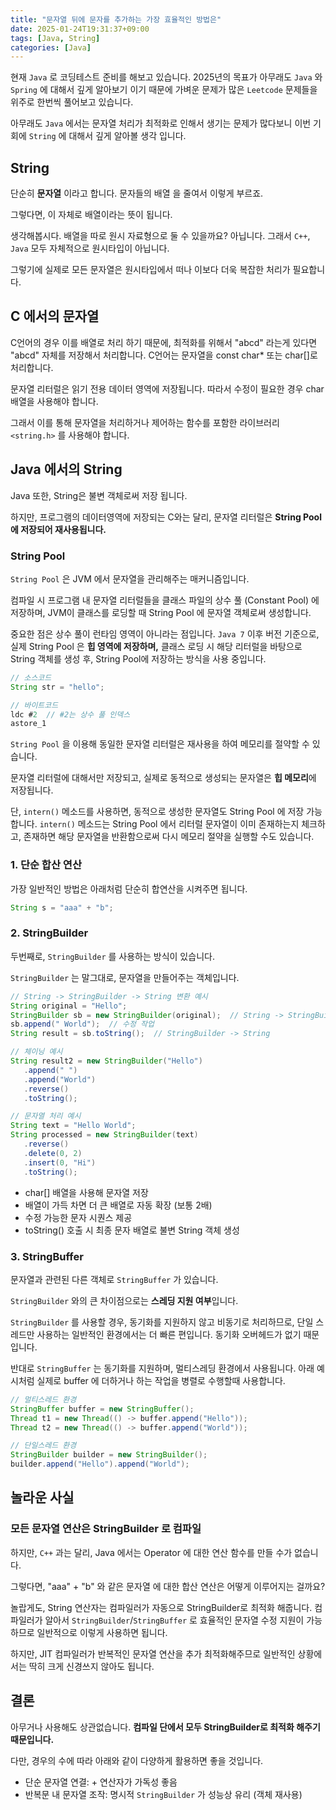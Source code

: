 ```yaml
---
title: "문자열 뒤에 문자를 추가하는 가장 효율적인 방법은"
date: 2025-01-24T19:31:37+09:00
tags: [Java, String]
categories: [Java]
---
```


<!-- truncate -->

현재 `Java` 로 코딩테스트 준비를 해보고 있습니다. 2025년의 목표가 아무래도 `Java` 와 `Spring` 에 대해서 깊게 알아보기 이기 때문에 가벼운 문제가 많은 `Leetcode` 문제들을 위주로 한번씩 풀어보고 있습니다.

아무래도 `Java` 에서는 문자열 처리가 최적화로 인해서 생기는 문제가 많다보니 이번 기회에 `String` 에 대해서 깊게 알아볼 생각 입니다.

## String

단순히 **문자열** 이라고 합니다. 문자들의 배열 을 줄여서 이렇게 부르죠.

그렇다면, 이 자체로 배열이라는 뜻이 됩니다.

생각해봅시다. 배열을 따로 원시 자료형으로 둘 수 있을까요? 아닙니다. 그래서 `C++`, `Java` 모두 자체적으로 원시타입이 아닙니다.

그렇기에 실제로 모든 문자열은 원시타입에서 떠나 이보다 더욱 복잡한 처리가 필요합니다.

## C 에서의 문자열

C언어의 경우 이를 배열로 처리 하기 때문에, 최적화를 위해서 "abcd" 라는게 있다면 "abcd" 자체를 저장해서 처리합니다. C언어는 문자열을 const char* 또는 char\[\]로 처리합니다.

문자열 리터럴은 읽기 전용 데이터 영역에 저장됩니다. 따라서 수정이 필요한 경우 char 배열을 사용해야 합니다.

그래서 이를 통해 문자열을 처리하거나 제어하는 함수를 포함한 라이브러리 `<string.h>` 를 사용해야 합니다.
## Java 에서의 String 

Java 또한, String은 불변 객체로써 저장 됩니다.

하지만, 프로그램의 데이터영역에 저장되는 C와는 달리, 문자열 리터럴은 **String Pool에 저장되어 재사용됩니다.**

### String Pool

`String Pool` 은 JVM 에서 문자열을 관리해주는 매커니즘입니다.

컴파일 시 프로그램 내 문자열 리터럴들을 클래스 파일의 상수 풀 (Constant Pool) 에 저장하며, JVM이 클래스를 로딩할 때 String Pool 에 문자열 객체로써 생성합니다.

중요한 점은 상수 풀이 런타임 영역이 아니라는 점입니다. `Java 7` 이후 버전 기준으로, 실제 String Pool 은 **힙 영역에 저장하며,**  클래스 로딩 시 해당 리터럴을 바탕으로 String 객체를 생성 후, String Pool에 저장하는 방식을 사용 중입니다.

```java
// 소스코드
String str = "hello";

// 바이트코드
ldc #2  // #2는 상수 풀 인덱스
astore_1
```

`String Pool` 을 이용해 동일한 문자열 리터럴은 재사용을 하여 메모리를 절약할 수 있습니다.

문자열 리터럴에 대해서만 저장되고, 실제로 동적으로 생성되는 문자열은 **힙 메모리**에 저장됩니다.

단, `intern()` 메소드를 사용하면, 동적으로 생성한 문자열도 String Pool 에 저장 가능합니다. `intern()` 메소드는 String Pool 에서 리터럴 문자열이 이미 존재하는지 체크하고, 존재하면 해당 문자열을 반환함으로써 다시 메모리 절약을 실행할 수도 있습니다.

### 1. 단순 합산 연산

가장 일반적인 방법은 아래처럼 단순히 합연산을 시켜주면 됩니다.

```java
String s = "aaa" + "b";
```

### 2. StringBuilder

두번째로,  `StringBuilder` 를 사용하는 방식이 있습니다.

`StringBuilder` 는 말그대로, 문자열을 만들어주는 객체입니다.

```java
// String -> StringBuilder -> String 변환 예시
String original = "Hello";
StringBuilder sb = new StringBuilder(original);  // String -> StringBuilder
sb.append(" World");  // 수정 작업
String result = sb.toString();  // StringBuilder -> String

// 체이닝 예시
String result2 = new StringBuilder("Hello")
   .append(" ")
   .append("World")
   .reverse()
   .toString();

// 문자열 처리 예시
String text = "Hello World";
String processed = new StringBuilder(text)
   .reverse()
   .delete(0, 2)
   .insert(0, "Hi")
   .toString();
```

- char[] 배열을 사용해 문자열 저장
- 배열이 가득 차면 더 큰 배열로 자동 확장 (보통 2배)
- 수정 가능한 문자 시퀀스 제공
- toString() 호출 시 최종 문자 배열로 불변 String 객체 생성

### 3. StringBuffer

문자열과 관련된 다른 객체로 `StringBuffer` 가 있습니다.

`StringBuilder` 와의 큰 차이점으로는 **스레딩 지원 여부**입니다.

`StringBuilder` 를 사용할 경우, 동기화를 지원하지 않고 비동기로 처리하므로, 단일 스레드만 사용하는 일반적인 환경에서는 더 빠른 편입니다. 동기화 오버헤드가 없기 때문입니다.

반대로 `StringBuffer` 는 동기화를 지원하며, 멀티스레딩 환경에서 사용됩니다. 아래 예시처럼 실제로 buffer 에 더하거나 하는 작업을 병렬로 수행할때 사용합니다.

```java
// 멀티스레드 환경
StringBuffer buffer = new StringBuffer();
Thread t1 = new Thread(() -> buffer.append("Hello"));
Thread t2 = new Thread(() -> buffer.append("World"));

// 단일스레드 환경
StringBuilder builder = new StringBuilder();
builder.append("Hello").append("World");
```

## 놀라운 사실

### 모든 문자열 연산은 StringBuilder 로 컴파일

하지만, `C++` 과는 달리, Java 에서는 Operator 에 대한 연산 함수를 만들 수가 없습니다.

그렇다면, "aaa" + "b" 와 같은 문자열 에 대한 합산 연산은 어떻게 이루어지는 걸까요?

놀랍게도, String 연산자는 컴파일러가 자동으로 StringBuilder로 최적화 해줍니다. 컴파일러가 알아서 `StringBuilder`/`StringBuffer` 로 효율적인 문자열 수정 지원이 가능하므로 일반적으로 이렇게 사용하면 됩니다.

하지만, JIT 컴파일러가 반복적인 문자열 연산을 추가 최적화해주므로 일반적인 상황에서는 딱히 크게 신경쓰지 않아도 됩니다.

## 결론

아무거나 사용해도 상관없습니다. **컴파일 단에서 모두 StringBuilder로 최적화 해주기 때문입니다.**

다만,  경우의 수에 따라 아래와 같이 다양하게 활용하면 좋을 것입니다.

- 단순 문자열 연결: + 연산자가 가독성 좋음
- 반복문 내 문자열 조작: 명시적 `StringBuilder` 가 성능상 유리 (객체 재사용)
